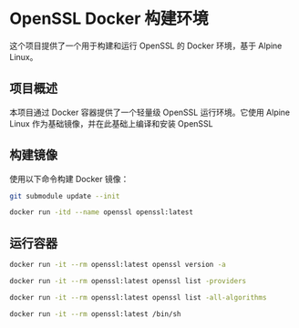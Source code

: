 # OpenSSL Docker 构建环境

这个项目提供了一个用于构建和运行 OpenSSL 的 Docker 环境，基于 Alpine Linux。

## 项目概述

本项目通过 Docker 容器提供了一个轻量级 OpenSSL 运行环境。它使用 Alpine Linux 作为基础镜像，并在此基础上编译和安装 OpenSSL

## 构建镜像

使用以下命令构建 Docker 镜像：

```bash
git submodule update --init

docker run -itd --name openssl openssl:latest
```
## 运行容器

```bash
docker run -it --rm openssl:latest openssl version -a

docker run -it --rm openssl:latest openssl list -providers

docker run -it --rm openssl:latest openssl list -all-algorithms

docker run -it --rm openssl:latest /bin/sh
```